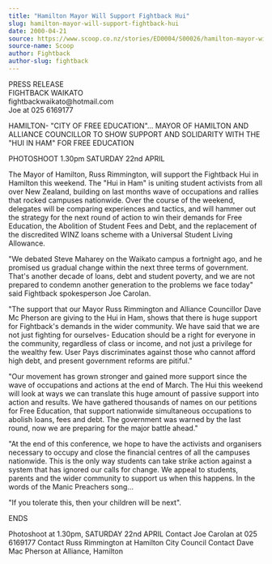 ```yaml
---
title: "Hamilton Mayor Will Support Fightback Hui"
slug: hamilton-mayor-will-support-fightback-hui
date: 2000-04-21
source: https://www.scoop.co.nz/stories/ED0004/S00026/hamilton-mayor-will-support-fightback-hui.htm
source-name: Scoop
author: Fightback
author-slug: fightback
---
```


<p>PRESS RELEASE<br>FIGHTBACK
WAIKATO<br>fightbackwaikato@hotmail.com<br>Joe at 025
6169177</p>

<p>HAMILTON- "CITY OF FREE EDUCATION"... MAYOR OF
HAMILTON AND ALLIANCE COUNCILLOR TO SHOW SUPPORT AND
SOLIDARITY WITH THE "HUI IN HAM" FOR FREE
EDUCATION</p>

<p>PHOTOSHOOT 1.30pm SATURDAY 22nd APRIL</p>

<p>The
Mayor of Hamilton, Russ Rimmington, will support the
Fightback Hui in Hamilton this weekend.  The "Hui in Ham" is
uniting student activists from all over New Zealand,
building on last months wave of occupations and rallies that
rocked campuses nationwide.  Over the course of the weekend,
delegates will be comparing experiences and tactics, and
will hammer out  the strategy for the next round of action
to win their demands for Free Education, the Abolition of
Student Fees and Debt, and the replacement of the
discredited WINZ loans scheme with a Universal Student
Living  Allowance.</p>

<p>"We debated Steve Maharey on the
Waikato campus a fortnight ago, and he promised us gradual
change within the next three terms of government. That's
another decade of loans, debt and student poverty, and we
are not prepared to condemn another generation to the
problems we face today" said Fightback spokesperson Joe
Carolan.</p>

<p>"The support that our Mayor Russ Rimmington and
Alliance Councillor Dave Mc Pherson are giving to the Hui in
Ham, shows that there is huge support for Fightback's
demands in the wider community.  We have said that we are
not just fighting for ourselves- Education should be a right
for everyone in  the community, regardless of class or
income, and not just a privilege for the wealthy few.  User
Pays discriminates against those who cannot afford high
debt, and present government reforms are pitiful."<p>
<p>"Our
movement has grown stronger and gained more support since
the wave of occupations and actions at the end of March. 
The Hui this weekend will  look at ways we can translate
this huge amount of passive support into action  and
results.  We have gathered thousands of names on our
petitions for Free Education, that support nationwide
simultaneous occupations to abolish loans, fees and debt. 
The government was warned by the last round, now we are
preparing for the major battle ahead."</p>

<p>"At the end of this
conference, we hope to have the activists and  organisers
necessary to occupy and close the financial centres of all
the campuses nationwide.  This is the only way students can
take strike action against a system that has ignored our
calls for change. We appeal to students, parents and the
wider community to support us when this happens.  In the
words of the Manic Preachers song...</p>

<p>"If you tolerate
this, then your children will be next".</p>

<p>ENDS</p>

<p>Photoshoot
at 1.30pm, SATURDAY 22nd APRIL Contact Joe Carolan at 025
6169177 Contact Russ Rimmington at Hamilton City Council
Contact Dave Mac Pherson at Alliance, Hamilton
<br><p>
         